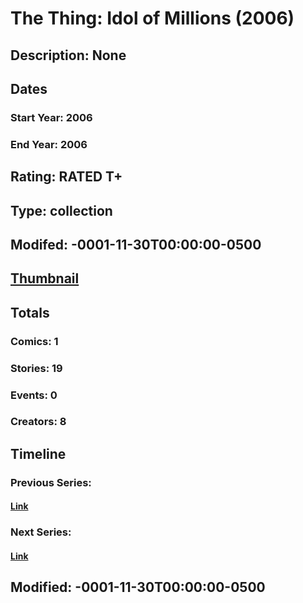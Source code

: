# The Thing: Idol of Millions (2006)
## Description: None
## Dates
### Start Year: 2006
### End Year: 2006
## Rating: RATED T+
## Type: collection
## Modifed: -0001-11-30T00:00:00-0500
## [Thumbnail](http://i.annihil.us/u/prod/marvel/i/mg/6/80/4bb8931068fb4.jpg)
## Totals
### Comics: 1
### Stories: 19
### Events: 0
### Creators: 8
## Timeline
### Previous Series: 
#### [Link]()
### Next Series: 
#### [Link]()
## Modified: -0001-11-30T00:00:00-0500